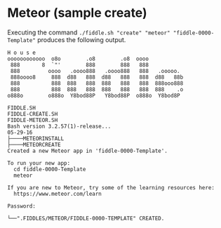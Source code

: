 Meteor (sample create)
======

Executing the command `./fiddle.sh "create" "meteor" "fiddle-0000-Template"` produces the following output.

    H o u s e
    oooooooooooo  o8o        .o8        .o8  oooo
     888       8  `"'        888        888   888
     888         oooo   .oooo888   .oooo888   888   .ooooo.
     888oooo8     888  d88   888  d88   888   888  d88   88b
     888          888  888   888  888   888   888  888ooo888
     888          888  888   888  888   888   888  888    .o
    o888o        o888o  Y8bod88P   Y8bod88P  o888o  Y8bod8P

    FIDDLE.SH
    FIDDLE-CREATE.SH
    FIDDLE-METEOR.SH
    Bash version 3.2.57(1)-release...
    05-29-16
    ├────METEORINSTALL
    ├────METEORCREATE
    Created a new Meteor app in 'fiddle-0000-Template'.

    To run your new app:
      cd fiddle-0000-Template
      meteor

    If you are new to Meteor, try some of the learning resources here:
      https://www.meteor.com/learn

    Password:

    └──".FIDDLES/METEOR/FIDDLE-0000-TEMPLATE" CREATED.
